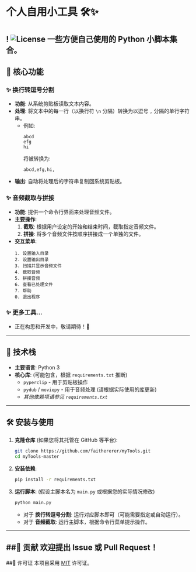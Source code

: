 # 个人自用小工具 🛠️✨
!
![License](https://img.shields.io/badge/license-MIT-green.svg) <!-- 请替换为您的实际许可证 -->
一些方便自己使用的 Python 小脚本集合。
---
## 🎯 核心功能
### ✨ 换行转逗号分割
-   **功能**: 从系统剪贴板读取文本内容。
-   **处理**: 将文本中的每一行（以换行符 `\n` 分隔）转换为以逗号 `,` 分隔的单行字符串。
    -   例如:
        ```
        abcd
        efg
        hi
        ```
        将被转换为:
        ```
        abcd,efg,hi,
        ```
-   **输出**: 自动将处理后的字符串复制回系统剪贴板。
### ✨ 音频截取与拼接
-   **功能**: 提供一个命令行界面来处理音频文件。
-   **主要操作**:
    1.  **截取**: 根据用户设定的开始和结束时间，截取指定音频文件。
    2.  **拼接**: 将多个音频文件按顺序拼接成一个单独的文件。
-   **交互菜单**:
    ```
    1. 设置输入目录
    2. 设置输出目录
    3. 扫描并显示音频文件
    4. 截取音频
    5. 拼接音频
    6. 查看已处理文件
    7. 帮助
    0. 退出程序
    ```
### ✨ 更多工具...
-   正在构思和开发中，敬请期待！🚀
---
## 🚀 技术栈
-   **主要语言**: Python 3
-   **核心库**: (可能包含，根据 `requirements.txt` 推断)
    -   `pyperclip` - 用于剪贴板操作
    -   `pydub` / `moviepy` - 用于音频处理 (请根据实际使用的库更新)
    -   *其他依赖项请参见 `requirements.txt`*
---
## 🛠️ 安装与使用
1.  **克隆仓库** (如果您将其托管在 GitHub 等平台):
    ```bash
    git clone https://github.com/faithererer/myTools.git
    cd myTools-master
    ```
2.  **安装依赖**:
    ```bash
    pip install -r requirements.txt
    ```
3.  **运行脚本**: (假设主脚本名为 `main.py` 或根据您的实际情况修改)
    ```bash
    python main.py
    ```
    -   对于 **换行转逗号分割**: 运行对应脚本即可（可能需要指定或自动运行）。
    -   对于 **音频截取**: 运行主脚本，根据命令行菜单提示操作。
---
##🤝 贡献
欢迎提出 Issue 或 Pull Request！
---
##📄 许可证
本项目采用 [MIT](LICENSE) 许可证。 <!-- 请确保您有 LICENSE 文件或更新此链接/名称 -->
